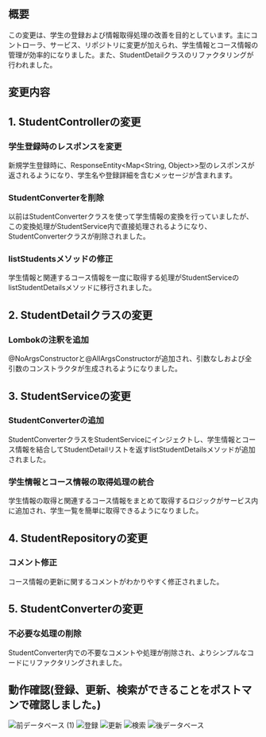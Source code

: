## 概要
この変更は、学生の登録および情報取得処理の改善を目的としています。主にコントローラ、サービス、リポジトリに変更が加えられ、学生情報とコース情報の管理が効率的になりました。また、StudentDetailクラスのリファクタリングが行われました。

## 変更内容
## 1. StudentControllerの変更
### 学生登録時のレスポンスを変更
新規学生登録時に、ResponseEntity<Map<String, Object>>型のレスポンスが返されるようになり、学生名や登録詳細を含むメッセージが含まれます。

### StudentConverterを削除
以前はStudentConverterクラスを使って学生情報の変換を行っていましたが、この変換処理がStudentService内で直接処理されるようになり、StudentConverterクラスが削除されました。

### listStudentsメソッドの修正
学生情報と関連するコース情報を一度に取得する処理がStudentServiceのlistStudentDetailsメソッドに移行されました。

## 2. StudentDetailクラスの変更
### Lombokの注釈を追加
@NoArgsConstructorと@AllArgsConstructorが追加され、引数なしおよび全引数のコンストラクタが生成されるようになりました。

## 3. StudentServiceの変更
### StudentConverterの追加
StudentConverterクラスをStudentServiceにインジェクトし、学生情報とコース情報を結合してStudentDetailリストを返すlistStudentDetailsメソッドが追加されました。

### 学生情報とコース情報の取得処理の統合
学生情報の取得と関連するコース情報をまとめて取得するロジックがサービス内に追加され、学生一覧を簡単に取得できるようになりました。

## 4. StudentRepositoryの変更
### コメント修正
コース情報の更新に関するコメントがわかりやすく修正されました。

## 5. StudentConverterの変更
### 不必要な処理の削除
StudentConverter内での不要なコメントや処理が削除され、よりシンプルなコードにリファクタリングされました。

## 動作確認(登録、更新、検索ができることをポストマンで確認しました。)
![前データベース (1)](https://github.com/user-attachments/assets/32adef15-40e4-470f-9302-9936036a1d09)
![登録](https://github.com/user-attachments/assets/05c4f8ec-850a-4e0d-aca5-038a549af371)
![更新](https://github.com/user-attachments/assets/0492459c-e8d5-418a-9565-7c30a69319ab)
![検索](https://github.com/user-attachments/assets/6165b575-37a7-44f9-a311-94333e7b0001)
![後データベース](https://github.com/user-attachments/assets/eb6232b1-d406-4106-bb80-d51f23cc7a26)
